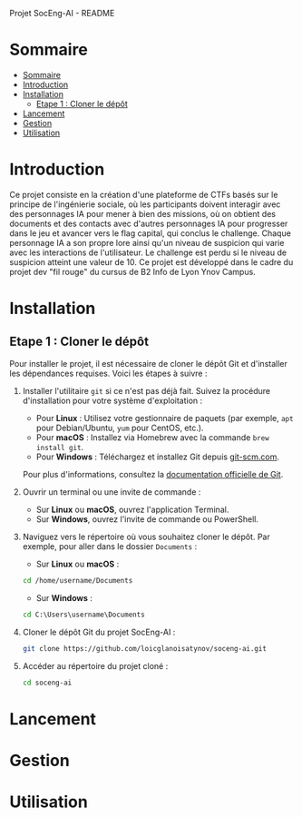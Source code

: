 Projet SocEng-AI - README

# Sommaire
- [Sommaire](#sommaire)
- [Introduction](#introduction)
- [Installation](#installation)
  - [Etape 1 : Cloner le dépôt](#etape-1--cloner-le-dépôt)
- [Lancement](#lancement)
- [Gestion](#gestion)
- [Utilisation](#utilisation)

# Introduction

Ce projet consiste en la création d'une plateforme de CTFs basés sur le principe de l'ingénierie sociale, où les participants doivent interagir avec des personnages IA pour mener à bien des missions, où on obtient des documents et des contacts avec d'autres personnages IA pour progresser dans le jeu et avancer vers le flag capital, qui conclus le challenge. Chaque personnage IA a son propre lore ainsi qu'un niveau de suspicion qui varie avec les interactions de l'utilisateur. Le challenge est perdu si le niveau de suspicion atteint une valeur de 10. Ce projet est développé dans le cadre du projet dev "fil rouge" du cursus de B2 Info de Lyon Ynov Campus.

# Installation

## Etape 1 : Cloner le dépôt

Pour installer le projet, il est nécessaire de cloner le dépôt Git et d'installer les dépendances requises. Voici les étapes à suivre :

1. Installer l'utilitaire `git` si ce n'est pas déjà fait. Suivez la procédure d'installation pour votre système d'exploitation :
   - Pour **Linux** : Utilisez votre gestionnaire de paquets (par exemple, `apt` pour Debian/Ubuntu, `yum` pour CentOS, etc.).
   - Pour **macOS** : Installez via Homebrew avec la commande `brew install git`.
   - Pour **Windows** : Téléchargez et installez Git depuis [git-scm.com](https://git-scm.com/download/win).

    Pour plus d'informations, consultez la [documentation officielle de Git](https://git-scm.com/book/en/v2/Getting-Started-Installing-Git).

2. Ouvrir un terminal ou une invite de commande :
   - Sur **Linux** ou **macOS**, ouvrez l'application Terminal.
   - Sur **Windows**, ouvrez l'invite de commande ou PowerShell.
  
3. Naviguez vers le répertoire où vous souhaitez cloner le dépôt. Par exemple, pour aller dans le dossier `Documents` :
   - Sur **Linux** ou **macOS** :
    ```bash
    cd /home/username/Documents
    ```
   - Sur **Windows** :
    ```cmd
    cd C:\Users\username\Documents
    ```

4. Cloner le dépôt Git du projet SocEng-AI :
    ```bash
    git clone https://github.com/loicglanoisatynov/soceng-ai.git
    ```

5. Accéder au répertoire du projet cloné :
    ```bash
    cd soceng-ai
    ```




# Lancement

# Gestion

# Utilisation